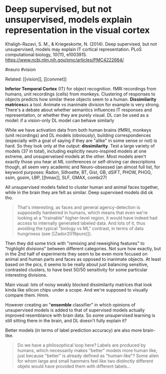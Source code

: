 # Deep supervised, but not unsupervised, models explain representation in the visual cortex

Khaligh-Razavi, S. M., & Kriegeskorte, N. (2014). Deep supervised, but not unsupervised, models may explain IT cortical representation. PLoS computational biology, 10(11), e1003915. https://www.ncbi.nlm.nih.gov/pmc/articles/PMC4222664/

#neuro #vision

Related: [[vision]], [[convnet]]

**Inferior Temporal Cortex** (IT) for object recognition. fMRI recordings from humans, unit recordings (cells) from monkeys. Clustering of responses to objects predicts how similar these objects seem to a human. **Dissimilarity matrices**as a tool. Animate vs inanimate division for example is very strong. There's a debate about whether semantics influences IT responses and representation, or whether they are purely visual. DL can be used as a model: if a vision-only DL model can behave similarly 

While we have activation data from both human brains (fMRI), monkeys (unit recordings) and DL models (obviously), building correspondences (especially with a goal of saying if they are "alike" in some sense or not) is hard. So they look only at the output: **dissimilarity**. Test a large variety of models (37 in total), including explicitly neuro-inspired models at one extreme, and unsuperveised models at the other. Most models aren't exactly those you hear at ML conferences or self-driving car descriptions though, all seem very academic and Neuro-obsessed (an almost full list, for keyword purposes: Radon, Silhoette, BT, Gist, GB, dSIFT, PHOW, PHOG, ssim, gssim, LBP, [[hmax]], SLF, GMAX, combi27)

All unsupervised models failed to cluster human and animal faces together, while in the brain they are felt as similar. Deep supervised models did ok tho.

> That's interesting, as faces and general agency-detection is supposedly hardwired in humans, which means that even we're looking at a "trainable" higher-level region, it would have indeed had access to internally generated labeled data.	 And lots of it, thus avoiding the typical "biology vs ML" contrast, in terms of data hungriness (see [[Zador2019pure]]).

Then they did some trick with "remixing and reweighing features" to "highlight divisions" between different categories. Not sure how exactly, but in the 2nd half of experiments they seem to be even more focused on animal and human parts and faces as opposed to inanimate objects. At least based on the pics, it seems to be really about just balancing sensitive, contrasted clusters, to have best 50/50 sensitivity for some particular interesting divisions.

Main visual: lots of noisy weakly blocked dissimilarity matrices that look kinda like silicon chips under a scope. And we're supposed to visually compare them. Hmm.

However creating an "**ensemble** classifier" in which opinions of unsupervised models is added to that of supervised models actually improved resemblance with brain data. So some unsupervised learning is still sitting there in the brain, and DL doesn't fully explain it?

Better models (in terms of label prediction accuracy) are also more brain-like.

> Do we have a philosophical loop here? Labels are produced by humans, which necessarily makes "better" models more human like, just because "better" is already defined as "human-like"? Some alien for whom large and small hammers feel like two distinctly different objets would have provided them with different labels...